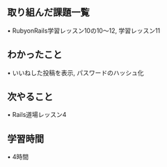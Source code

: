 ## 取り組んだ課題一覧
• RubyonRails学習レッスン10の10〜12, 学習レッスン11

## わかったこと
• いいねした投稿を表示, パスワードのハッシュ化

## 次やること
• Rails道場レッスン4 

## 学習時間
• 4時間